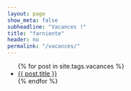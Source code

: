 ```yaml
---
layout: page
show_meta: false
subheadline: "Vacances !"
title: "farniente"
header: no
permalink: "/vacances/"
---
```

<ul>
    {% for post in site.tags.vacances %}
    <li><a href="{{ site.url }}{{ site.baseurl }}{{ post.url }}">{{ post.title }}</a></li>
    {% endfor %}
</ul>
